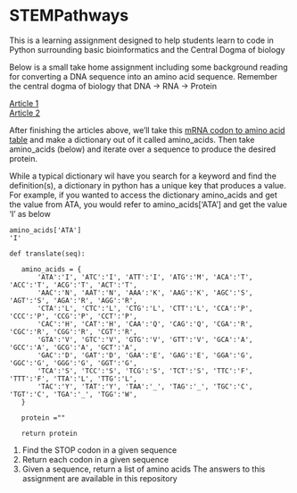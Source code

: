 # STEMPathways
This is a learning assignment designed to help students learn to code in Python surrounding basic bioinformatics and the Central Dogma of biology

Below is a small take home assignment including some background reading for converting a DNA sequence into an amino acid sequence. Remember the central dogma of biology that DNA -> RNA -> Protein

[Article 1](https://newatlas.com/science/colossal-woolly-mammoth-de-extinction/)   
[Article 2](https://medlineplus.gov/genetics/understanding/genomicresearch/genomeediting/)

After finishing the articles above, we’ll take this [mRNA codon to amino acid table](https://www.shsu.edu/academics/agricultural-sciences-and-engineering-technology/documents/mRNAcodonchart.pdf) and make a dictionary out of it called amino_acids. Then take amino_acids (below) and iterate over a sequence to produce the desired protein. 

While a typical dictionary wil have you search for a keyword and find the definition(s), a dictionary in python has a unique key that produces a value. For example, if you wanted to access the dictionary amino_acids and get the value from ATA, you would refer to amino_acids[‘ATA’] and get the value ‘I’ as below
``` 
amino_acids['ATA']
'I' 
``` 

```
def translate(seq):
    
   amino_acids = {
       'ATA':'I', 'ATC':'I', 'ATT':'I', 'ATG':'M', 'ACA':'T', 'ACC':'T', 'ACG':'T', 'ACT':'T',
       'AAC':'N', 'AAT':'N', 'AAA':'K', 'AAG':'K', 'AGC':'S', 'AGT':'S', 'AGA':'R', 'AGG':'R',               
       'CTA':'L', 'CTC':'L', 'CTG':'L', 'CTT':'L', 'CCA':'P', 'CCC':'P', 'CCG':'P', 'CCT':'P',
       'CAC':'H', 'CAT':'H', 'CAA':'Q', 'CAG':'Q', 'CGA':'R', 'CGC':'R', 'CGG':'R', 'CGT':'R',
       'GTA':'V', 'GTC':'V', 'GTG':'V', 'GTT':'V', 'GCA':'A', 'GCC':'A', 'GCG':'A', 'GCT':'A',
       'GAC':'D', 'GAT':'D', 'GAA':'E', 'GAG':'E', 'GGA':'G', 'GGC':'G', 'GGG':'G', 'GGT':'G',
       'TCA':'S', 'TCC':'S', 'TCG':'S', 'TCT':'S', 'TTC':'F', 'TTT':'F', 'TTA':'L', 'TTG':'L',
       'TAC':'Y', 'TAT':'Y', 'TAA':'_', 'TAG':'_', 'TGC':'C', 'TGT':'C', 'TGA':'_', 'TGG':'W',
   }
 
   protein =""
 
   return protein
 ```

1. Find the STOP codon in a given sequence
2. Return each codon in a given sequence
3. Given a sequence, return a list of amino acids
The answers to this assignment are available in this repository
